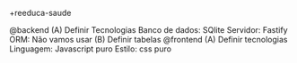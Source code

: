 +reeduca-saude

@backend
    (A) Definir Tecnologias
            Banco de dados: SQlite
            Servidor: Fastify
            ORM: Não vamos usar
    (B) Definir tabelas
@frontend
    (A) Definir tecnologias
            Linguagem: Javascript puro
            Estilo: css puro

